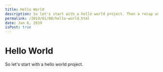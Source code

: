 ```yaml
---
title: Hello World
description: So let's start with a hello world project. Then a recap until this point in time...
permalink: /2019/01/08/hello-world.html
date: Jan 8, 2019
isPost: true
---
```


# Hello World
So let's start with a hello world project.
